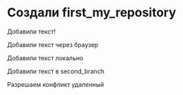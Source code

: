 ﻿# Создали first_my_repository

Добавили текст!

Добавили текст через браузер

Добавили текст локально

Добавили текст в second_branch

Разрешаем конфликт удаленный
